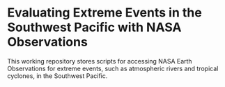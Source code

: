 # Evaluating Extreme Events in the Southwest Pacific with NASA Observations

This working repository stores scripts for accessing NASA Earth Observations for extreme events, such as atmospheric rivers and tropical cyclones, in the Southwest Pacific. 


